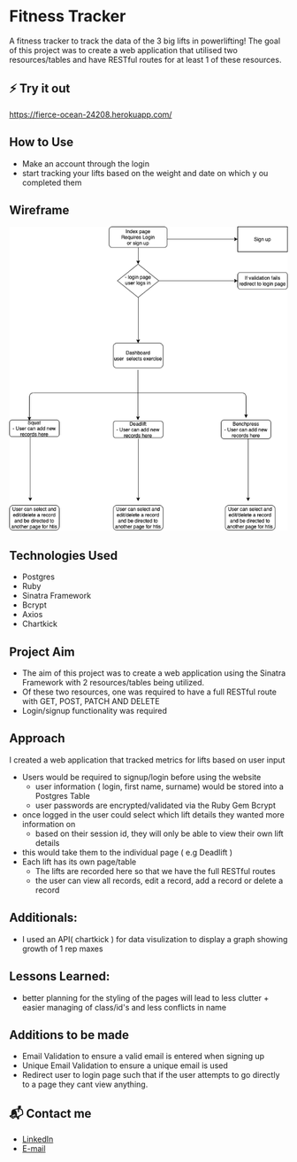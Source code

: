 # Fitness Tracker
A fitness tracker to track the data of the 3 big lifts in powerlifting!
The goal of this project was to create a web application that utilised two resources/tables and have RESTful routes for at least 1 of these resources.


## ⚡ Try it out
https://fierce-ocean-24208.herokuapp.com/

## How to Use
- Make an account through the login
- start tracking your lifts based on the weight and date on which y ou completed them

## Wireframe

![](https://github.com/kevinvu0606/lift_tracker/blob/master/wireframe.png)

## Technologies Used
- Postgres 
- Ruby 
- Sinatra Framework
- Bcrypt
- Axios
- Chartkick

## Project Aim 
- The aim of this project was to create a web application using the Sinatra Framework with 2 resources/tables being utilized. 
- Of these two resources, one was required to have a full RESTful route with GET, POST, PATCH AND DELETE
- Login/signup functionality was required

## Approach 
I created a web application that tracked metrics for lifts based on user input

- Users would be required to signup/login before using the website
  - user information ( login, first name, surname) would be stored into a Postgres Table
  - user passwords are encrypted/validated via the Ruby Gem Bcrypt
- once logged in the user could select which lift details they wanted more information on
  - based on their session id, they will only be able to view their own lift details
- this would take them to the individual page ( e.g Deadlift )
- Each lift has its own page/table
  - The lifts are recorded here so that we have the full RESTful routes
  - the user can view all records, edit a record, add a record or delete a record

## Additionals:
- I used an API( chartkick ) for data visulization to display a graph showing growth of 1 rep maxes

## Lessons Learned:
- better planning for the styling of the pages will lead to less clutter + easier managing of class/id's and less conflicts in name


## Additions to be made
- Email Validation to ensure a valid email is entered when signing up
- Unique Email Validation to ensure a unique email is used
- Redirect user to login page such that if the user attempts to go directly to a page they cant view anything.

## 📬 Contact me
- [LinkedIn](https://www.linkedin.com/in/kevin-vu-06/)
- [E-mail](mailto:kevin.vu06@gmail.com)